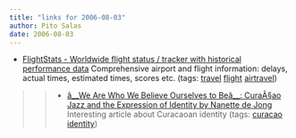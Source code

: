 ```yaml
---
title: "links for 2006-08-03"
author: Pito Salas
date: 2006-08-03
---
```




  * [FlightStats - Worldwide flight status / tracker with historical performance data](<http://www.flightstats.com/go/Home/home.do>) Comprehensive airport and flight information: delays, actual times, estimated times, scores etc. (tags: [travel](<http://del.icio.us/pitosalas/travel>) [flight](<http://del.icio.us/pitosalas/flight>) [airtravel](<http://del.icio.us/pitosalas/airtravel>))
>>   * [â__We Are Who We Believe Ourselves to Beâ__: CuraÃ§ao Jazz and the
Expression of Identity by Nanette de
Jong](<http://www.imageandnarrative.be/worldmusica/nanettedejong.htm>)
Interesting article about Curacaoan identity (tags:
[curacao](<http://del.icio.us/pitosalas/curacao>)
[identity](<http://del.icio.us/pitosalas/identity>))

>>


